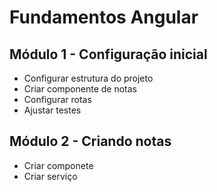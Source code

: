# Fundamentos Angular

## Módulo 1 - Configuração inicial

- Configurar estrutura do projeto
- Criar componente de notas
- Configurar rotas
- Ajustar testes

## Módulo 2 - Criando notas

- Criar componete
- Criar serviço
